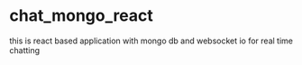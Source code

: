 # chat_mongo_react
this is react based application with mongo db and websocket io for real time chatting
